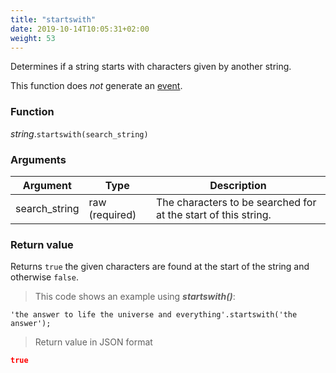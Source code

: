 ```yaml
---
title: "startswith"
date: 2019-10-14T10:05:31+02:00
weight: 53
---
```


Determines if a string starts with characters given by another string.

This function does *not* generate an [event](../../events).

### Function
*string*.`startswith(search_string)`

### Arguments
Argument | Type | Description
-------- | ---- | -----------
search_string | raw (required) | The characters to be searched for at the start of this string.

### Return value
Returns `true` the given characters are found at the start of the string and otherwise `false`.

> This code shows an example using ***startswith()***:

```
'the answer to life the universe and everything'.startswith('the answer');
```

> Return value in JSON format

```json
true
```
